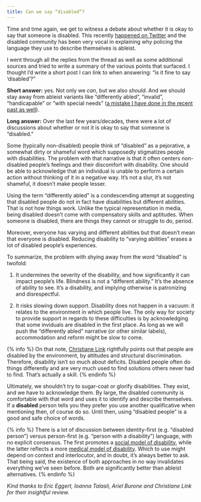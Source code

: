 ```yaml
---
title: Can we say “disabled”?
---
```


Time and time again, we get to witness a debate about whether it is okay to say that someone is disabled. This recently [happened on Twitter](https://twitter.com/MargoHannon/status/1458559790121111564?s=20) and the disabled community has been very vocal in explaining why policing the language they use to describe themselves is ableist.

I went through all the replies from the thread as well as some additional sources and tried to write a summary of the various points that surfaced. I thought I’d write a short post I can link to when answering: “is it fine to say ‘disabled’?”

**Short answer:** yes. Not only we _can_, but we also _should_. And we should stay away from ableist variants like “differently abled”, “invalid”, “handicapable” or “with special needs” ([a mistake I have done in the recent past as well](https://twitter.com/search?q=from%3A%40kittygiraudel%20special%20needs&src=typed_query)).

**Long answer:** Over the last few years/decades, there were a lot of discussions about whether or not it is okay to say that someone is “disabled.”

Some (typically non-disabled) people think of “disabled” as a pejorative, a somewhat dirty or shameful word which supposedly stigmatizes people with disabilities. The problem with that narrative is that it often centers non-disabled people’s feelings and their discomfort with disability. One should be able to acknowledge that an individual is unable to perform a certain action without thinking of it in a negative way. It’s not a slur, it’s not shameful, it doesn’t make people lesser.

Using the term “differently abled” is a condescending attempt at suggesting that disabled people do not in fact have disabilities but different abilities. That is not how things work. Unlike the typical representation in media, being disabled doesn’t come with compensatory skills and aptitudes. When someone is disabled, there are things they cannot or struggle to do, period.

Moreover, everyone has varying and different abilities but that doesn’t mean that everyone is disabled. Reducing disability to “varying abilities” erases a lot of disabled people’s experiences.

To summarize, the problem with shying away from the word “disabled” is twofold:

1. It undermines the severity of the disability, and how significantly it can impact people’s life. Blindness is not a “different ability.” It’s the absence of ability to see. It’s a disability, and implying otherwise is patronizing and disrespectful.

2. It risks slowing down support. Disability does not happen in a vacuum: it relates to the environment in which people live. The only way for society to provide support in regards to these difficulties is by acknowledging that some inviduals are disabled in the first place. As long as we will push the “differently abled” narrative (or other similar labels), accommodation and reform might be slow to come.

{% info %} On that note, [Christiane Link](https://www.linkedin.com/feed/update/urn:li:activity:6874594820032126976?commentUrn=urn%3Ali%3Acomment%3A%28activity%3A6874594820032126976%2C6874609975428227073%29) rightfully points out that people are disabled by the environment, by attitudes and structural discrimination. Therefore, disability isn’t so much about deficits. Disabled people often do things differently and are very much used to find solutions others never had to find. That’s actually a skill. {% endinfo %}

Ultimately, we shouldn’t try to sugar-coat or glorify disabilities. They exist, and we have to acknowledge them. By large, the disabled community is comfortable with that word and uses it to identify and describe themselves. If a **disabled** person tells you they prefer you use another qualificative when mentioning then, of course do so. Until then, using “disabled people” is a good and safe choice of words.

{% info %} There is a lot of discussion between identity-first (e.g. “disabled person”) versus person-first (e.g. “person with a disability”) language, with no explicit consensus. The first promotes a [social model of disability](https://en.wikipedia.org/wiki/Social_model_of_disability), while the latter reflects a more [medical model of disability](https://en.wikipedia.org/wiki/Medical_model_of_disability). Which to use might depend on context and interlocutor, and in doubt, it’s always better to ask. That being said, the existence of both approaches in no way invalidates everything we’ve seen before. Both are significantly better than ableist alternatives. {% endinfo %}

_Kind thanks to Eric Eggert, Ioanna Talasli, Ariel Burone and Christiane Link for their insightful review._
